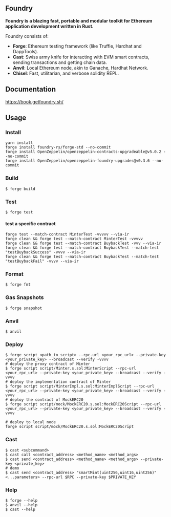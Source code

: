 ## Foundry

**Foundry is a blazing fast, portable and modular toolkit for Ethereum application development written in Rust.**

Foundry consists of:

-   **Forge**: Ethereum testing framework (like Truffle, Hardhat and DappTools).
-   **Cast**: Swiss army knife for interacting with EVM smart contracts, sending transactions and getting chain data.
-   **Anvil**: Local Ethereum node, akin to Ganache, Hardhat Network.
-   **Chisel**: Fast, utilitarian, and verbose solidity REPL.

## Documentation

https://book.getfoundry.sh/

## Usage

### Install
```shell
yarn install
forge install foundry-rs/forge-std --no-commit
forge install OpenZeppelin/openzeppelin-contracts-upgradeable@v5.0.2 --no-commit
forge install OpenZeppelin/openzeppelin-foundry-upgrades@v0.3.6 --no-commit
```


### Build

```shell
$ forge build
```

### Test

```shell
$ forge test
```
#### test a specific contract
```shell
forge test --match-contract MinterTest -vvvvv --via-ir 
forge clean && forge test --match-contract MinterTest -vvvvv
forge clean && forge test --match-contract BuybackTest -vvv --via-ir
forge clean && forge test --match-contract BuybackTest --match-test "testBuybackSuccess" -vvvv --via-ir
forge clean && forge test --match-contract BuybackTest --match-test "testBuybackFail" -vvvv --via-ir
```

### Format

```shell
$ forge fmt
```

### Gas Snapshots

```shell
$ forge snapshot
```

### Anvil

```shell
$ anvil
```

### Deploy

```shell
$ forge script <path_to_script> --rpc-url <your_rpc_url> --private-key <your_private_key> --broadcast --verify -vvvv
# deploy the proxy contract of Minter
$ forge script script/Minter.s.sol:MinterScript --rpc-url <your_rpc_url> --private-key <your_private_key> --broadcast --verify -vvvv
# deploy the implementation contract of Minter
$ forge script script/MinterImpl.s.sol:MinterImplScript --rpc-url <your_rpc_url> --private-key <your_private_key> --broadcast --verify -vvvv
# deploy the contract of MockERC20
$ forge script script/mock/MockERC20.s.sol:MockERC20Script --rpc-url <your_rpc_url> --private-key <your_private_key> --broadcast --verify -vvvv

# deploy to local node
forge script script/mock/MockERC20.s.sol:MockERC20Script
```

### Cast

```shell
$ cast <subcommand>
$ cast call <contract_address> <method_name> <method_args>
$ cast send <contract_address> <method_name> <method_args> --private-key <private_key>
# demo
$ cast send <contract_address> "smartMint(uint256,uint16,uint256)" <...parameters> --rpc-url $RPC --private-key $PRIVATE_KEY 
```

### Help

```shell
$ forge --help
$ anvil --help
$ cast --help
```
